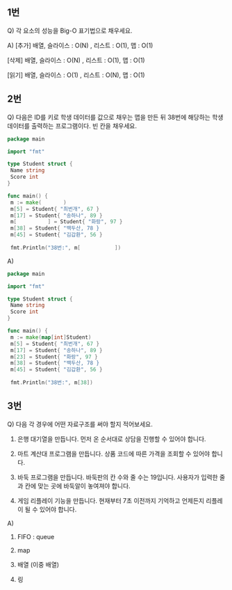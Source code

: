 ## 1번
Q) 각 요소의 성능을 Big-O 표기법으로 채우세요.     

    

A)
[추가] 배열, 슬라이스 : O(N) , 리스트 : O(1), 맵 : O(1)    

[삭제] 배열, 슬라이스 : O(N) , 리스트 : O(1), 맵 : O(1)    

[읽기] 배열, 슬라이스 : O(1) , 리스트 : O(N), 맵 : O(1)    


## 2번 

Q) 다음은 ID를 키로 학생 데이터를 값으로 채우는 맵을 만든 뒤 38번에 해당하는 학생 데이터를 출력하는 프로그램이다. 빈 칸을 채우세요.            

   ```go
package main

import "fmt"

type Student struct {
	Name string
	Score int
}

func main() {
	m := make(       )
	m[5] = Student{ "최번개", 67 }
	m[17] = Student{ "송하나", 89 }
	m[          ] = Student{ "화랑", 97 }
	m[38] = Student{ "백두산, 78 }
	m[45] = Student{ "김갑환", 56 }   
	
	fmt.Println("38번:", m[           ])
   ```

A) 

   ```go
package main

import "fmt"

type Student struct {
	Name string
	Score int
}

func main() {
	m := make(map[int]Student)
	m[5] = Student{ "최번개", 67 }
	m[17] = Student{ "송하나", 89 }
	m[23] = Student{ "화랑", 97 }
	m[38] = Student{ "백두산, 78 }
	m[45] = Student{ "김갑환", 56 }   
	
	fmt.Println("38번:", m[38])
   ```

## 3번 

Q) 다음 각 경우에 어떤 자료구조를 써야 할지 적어보세요.            

1. 은행 대기열을 만듭니다. 먼저 온 순서대로 상담을 진행할 수 있어야 합니다.

2. 마트 계산대 프로그램을 만듭니다. 상품 코드에 따른 가격을 조회할 수 있어야 합니다.

3. 바둑 프로그램을 만듭니다. 바둑판의 칸 수와 줄 수는 19입니다. 사용자가 입력한 줄과 칸에 맞는 곳에 바둑알이 놓여져야 합니다. 

4. 게임 리플레이 기능을 만듭니다. 현재부터 7초 이전까지 기억하고 언제든지 리플레이 될 수 있어야 합니다.  

A) 

1. FIFO : queue

2. map

3. 배열 (이중 배열)

4. 링
